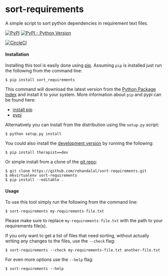 sort-requirements
=================

A simple script to sort python dependencies in requirement text files.

[![PyPI](https://img.shields.io/pypi/v/sort-requirements.svg)](https://pypi.org/project/sort-requirements/)
[![PyPI - Python Version](https://img.shields.io/pypi/pyversions/sort-requirements.svg)](https://pypi.org/project/sort-requirements/)

[![CircleCI](https://img.shields.io/circleci/project/github/rehandalal/sort-requirements.svg)](https://circleci.com/gh/rehandalal/sort-requirements)


#### Installation

Installing this tool is easily done using [pip](https://github.com/pypa/pip). 
Assuming `pip` is installed just run the following from the command line:

```
$ pip install sort_requirements
```

This command will download the latest version from the
[Python Package Index](https://pypi.org/project/sort-requirements/)
and install it to your system. More information about `pip` and pypi can be
found here:

* [install pip](https://pip.pypa.io/en/latest/installing.html)
* [pypi](https://pypi.python.org/pypi)

Alternatively you can install from the distribution using the `setup.py`
script:

```
$ python setup.py install
```

You could also install the 
[development version](https://github.com/rehandalal/sort-requirements/tarball/master#egg=sort-requirements-dev)
by running the following:

```
$ pip install therapist==dev
```

Or simple install from a clone of the 
[git repo](https://github.com/rehandalal/therapist/):

```
$ git clone https://github.com/rehandalal/sort-requirements.git
$ mkvirtualenv sort-requirements
$ pip install --editable .
```


#### Usage

To use this tool simply run the following from the command line:

```
$ sort-requirements my-requirements-file.txt
```

Please make sure to replace `my-requirements-file.txt` with the path to your
requirements file(s).

If you only want to get a list of files that need sorting, without actually
writing any changes to the files, use the `--check` flag:

```
$ sort-requirements --check my-requirements-file.txt another-file.txt
```

For even more options use the `--help` flag:

```
$ sort-requirements --help
```
